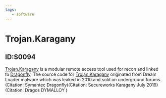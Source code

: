```yaml
---
tags:
   - software
---
```

# Trojan.Karagany
## ID:S0094
[Trojan.Karagany](software/S0094) is a modular remote access tool used for recon and linked to [Dragonfly](groups/G0035). The source code for [Trojan.Karagany](software/S0094) originated from Dream Loader malware which was leaked in 2010 and sold on underground forums. (Citation: Symantec Dragonfly)(Citation: Secureworks Karagany July 2019)(Citation: Dragos DYMALLOY )

